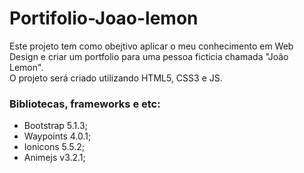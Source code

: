 # Portifolio-Joao-lemon

 Este projeto tem como obejtivo aplicar o meu conhecimento em Web Design e criar um portfolio para uma pessoa ficticia chamada "João Lemon".  
 O projeto será criado utilizando HTML5, CSS3 e JS.

 ### Bibliotecas, frameworks e etc:

- Bootstrap 5.1.3;
- Waypoints 4.0.1;
- Ionicons 5.5.2;
- Animejs v3.2.1;
